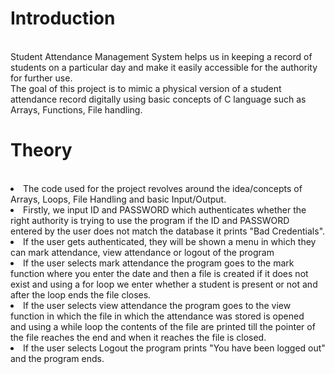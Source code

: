 <h1>Introduction</h1><br>
Student Attendance Management System helps us in keeping a record of students on a particular day and make it easily accessible for the authority for further use.​<br>
The goal of this project is to mimic a physical version of a student attendance record digitally using basic concepts of C language such as Arrays, Functions, File handling.<br>

<h1>Theory</h1><br>
<li>The code used for the project revolves around the idea/concepts of Arrays, Loops, File Handling and basic Input/Output.​</li>
<li>Firstly, we input ID and PASSWORD which authenticates whether the right authority is trying to use the program if the ID and PASSWORD &emsp; entered by the user does not match the database it prints "Bad Credentials".​</li>
<li>If the user gets authenticated, they will be shown a menu in which they can mark attendance, view attendance or logout of the program​</li>
<li>If the user selects mark attendance the program goes to the mark function where you enter the date and then a file is created if it does not &emsp; exist and using a for loop we enter whether a student is present or not and after the loop ends the file closes.​</li>
<li>If the user selects view attendance the program goes to the view function in which the file in which the attendance was stored is opened &emsp; and using a while loop the contents of the file are printed till the pointer of the file reaches the end and when it reaches the file is closed.​</li>
<li>If the user selects Logout the program prints "You have been logged out" and the program ends.
